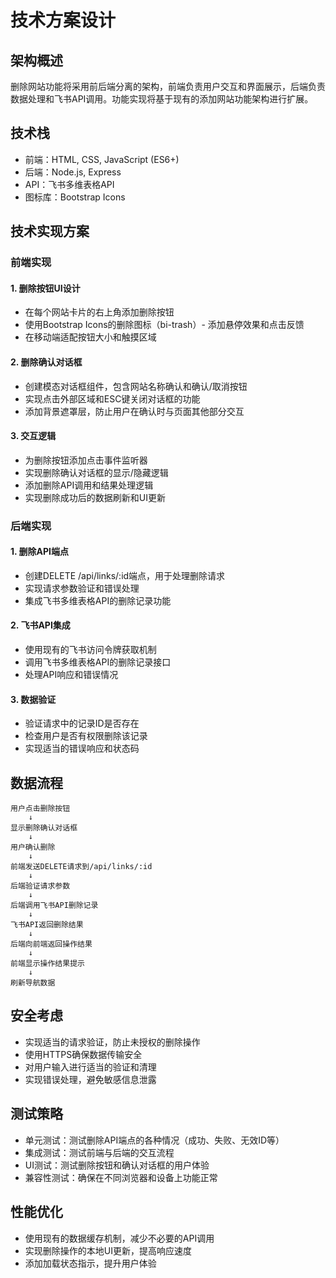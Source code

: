 # 技术方案设计

## 架构概述
删除网站功能将采用前后端分离的架构，前端负责用户交互和界面展示，后端负责数据处理和飞书API调用。功能实现将基于现有的添加网站功能架构进行扩展。

## 技术栈
- 前端：HTML, CSS, JavaScript (ES6+)
- 后端：Node.js, Express
- API：飞书多维表格API
- 图标库：Bootstrap Icons

## 技术实现方案

### 前端实现

#### 1. 删除按钮UI设计
- 在每个网站卡片的右上角添加删除按钮
- 使用Bootstrap Icons的删除图标（bi-trash）\- 添加悬停效果和点击反馈
- 在移动端适配按钮大小和触摸区域

#### 2. 删除确认对话框
- 创建模态对话框组件，包含网站名称确认和确认/取消按钮
- 实现点击外部区域和ESC键关闭对话框的功能
- 添加背景遮罩层，防止用户在确认时与页面其他部分交互

#### 3. 交互逻辑
- 为删除按钮添加点击事件监听器
- 实现删除确认对话框的显示/隐藏逻辑
- 添加删除API调用和结果处理逻辑
- 实现删除成功后的数据刷新和UI更新

### 后端实现

#### 1. 删除API端点
- 创建DELETE /api/links/:id端点，用于处理删除请求
- 实现请求参数验证和错误处理
- 集成飞书多维表格API的删除记录功能

#### 2. 飞书API集成
- 使用现有的飞书访问令牌获取机制
- 调用飞书多维表格API的删除记录接口
- 处理API响应和错误情况

#### 3. 数据验证
- 验证请求中的记录ID是否存在
- 检查用户是否有权限删除该记录
- 实现适当的错误响应和状态码

## 数据流程

```
用户点击删除按钮
    ↓
显示删除确认对话框
    ↓
用户确认删除
    ↓
前端发送DELETE请求到/api/links/:id
    ↓
后端验证请求参数
    ↓
后端调用飞书API删除记录
    ↓
飞书API返回删除结果
    ↓
后端向前端返回操作结果
    ↓
前端显示操作结果提示
    ↓
刷新导航数据
```

## 安全考虑
- 实现适当的请求验证，防止未授权的删除操作
- 使用HTTPS确保数据传输安全
- 对用户输入进行适当的验证和清理
- 实现错误处理，避免敏感信息泄露

## 测试策略
- 单元测试：测试删除API端点的各种情况（成功、失败、无效ID等）
- 集成测试：测试前端与后端的交互流程
- UI测试：测试删除按钮和确认对话框的用户体验
- 兼容性测试：确保在不同浏览器和设备上功能正常

## 性能优化
- 使用现有的数据缓存机制，减少不必要的API调用
- 实现删除操作的本地UI更新，提高响应速度
- 添加加载状态指示，提升用户体验
